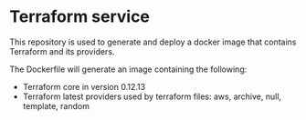 # Terraform service

This repository is used to generate and deploy a docker image that contains Terraform and its providers.

The Dockerfile will generate an image containing the following:

 * Terraform core in version 0.12.13
 * Terraform latest providers used by terraform files: aws, archive, null, template, random
